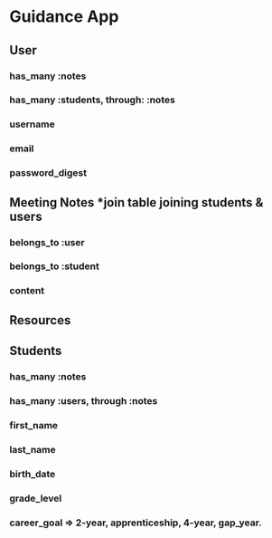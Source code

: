 # Guidance App

## User
### has_many :notes
### has_many :students, through: :notes
### username
### email
### password_digest



## Meeting Notes *join table joining students & users
### belongs_to :user
### belongs_to :student
### content


## Resources


## Students
### has_many :notes
### has_many :users, through :notes
### first_name
### last_name
### birth_date
### grade_level
### career_goal => 2-year, apprenticeship, 4-year, gap_year.

